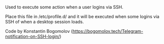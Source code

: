 Used to execute some action when a user logins via SSH.

Place this file in /etc/profile.d/ and it will be executed when some logins via SSH of when a desktop session loads.

Code by Konstantin Bogomolov (https://bogomolov.tech/Telegram-notification-on-SSH-login/)

